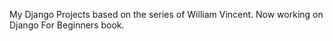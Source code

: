 My Django Projects based on the series of William Vincent. Now working on Django For Beginners book. 
